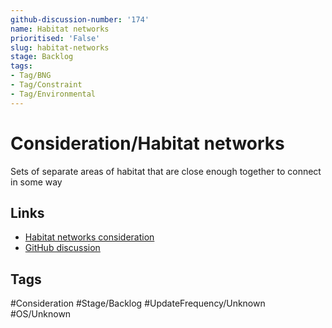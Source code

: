 ```yaml
---
github-discussion-number: '174'
name: Habitat networks
prioritised: 'False'
slug: habitat-networks
stage: Backlog
tags:
- Tag/BNG
- Tag/Constraint
- Tag/Environmental
---
```


# Consideration/Habitat networks

Sets of separate areas of habitat that are close enough together to connect in some way

## Links

* [Habitat networks consideration](https://design.planning.data.gov.uk/planning-consideration/habitat-networks)
* [GitHub discussion](https://github.com/digital-land/data-standards-backlog/discussions/174)

## Tags

#Consideration #Stage/Backlog #UpdateFrequency/Unknown #OS/Unknown